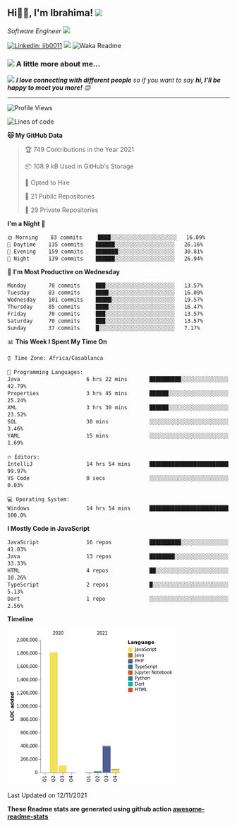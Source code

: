 <h2>Hi🙏🏻, I'm Ibrahima! <img src="https://media.giphy.com/media/12oufCB0MyZ1Go/giphy.gif" width="50"></h2>
<p><em>Software Engineer <img src="https://media.giphy.com/media/WUlplcMpOCEmTGBtBW/giphy.gif" width="30"> 
</em></p>


[![Linkedin: iib0011](https://img.shields.io/badge/-iib0011-blue?style=flat-square&logo=Linkedin&logoColor=white&link=https://www.linkedin.com/in/iib0011/)](https://www.linkedin.com/in/iib0011/)
![](https://visitor-badge.glitch.me/badge?page_id=iib0011)
![Waka Readme](https://github.com/iib0011/iib0011/workflows/Waka%20Readme/badge.svg)


### <img src="https://media.giphy.com/media/VgCDAzcKvsR6OM0uWg/giphy.gif" width="50"> A little more about me...  


<img src="https://media.giphy.com/media/LnQjpWaON8nhr21vNW/giphy.gif" width="60"> <em><b>I love connecting with different people</b> so if you want to say <b>hi, I'll be happy to meet you more!</b> 😊</em>

---
<!--START_SECTION:waka-->
![Profile Views](http://img.shields.io/badge/Profile%20Views-4-blue)

![Lines of code](https://img.shields.io/badge/From%20Hello%20World%20I%27ve%20Written-2.4%20million%20lines%20of%20code-blue)

**🐱 My GitHub Data** 

> 🏆 749 Contributions in the Year 2021
 > 
> 📦 108.9 kB Used in GitHub's Storage 
 > 
> 💼 Opted to Hire
 > 
> 📜 21 Public Repositories 
 > 
> 🔑 29 Private Repositories  
 > 
**I'm a Night 🦉** 

```text
🌞 Morning    83 commits     ████░░░░░░░░░░░░░░░░░░░░░   16.09% 
🌆 Daytime    135 commits    ██████░░░░░░░░░░░░░░░░░░░   26.16% 
🌃 Evening    159 commits    ███████░░░░░░░░░░░░░░░░░░   30.81% 
🌙 Night      139 commits    ██████░░░░░░░░░░░░░░░░░░░   26.94%

```
📅 **I'm Most Productive on Wednesday** 

```text
Monday       70 commits     ███░░░░░░░░░░░░░░░░░░░░░░   13.57% 
Tuesday      83 commits     ████░░░░░░░░░░░░░░░░░░░░░   16.09% 
Wednesday    101 commits    █████░░░░░░░░░░░░░░░░░░░░   19.57% 
Thursday     85 commits     ████░░░░░░░░░░░░░░░░░░░░░   16.47% 
Friday       70 commits     ███░░░░░░░░░░░░░░░░░░░░░░   13.57% 
Saturday     70 commits     ███░░░░░░░░░░░░░░░░░░░░░░   13.57% 
Sunday       37 commits     █░░░░░░░░░░░░░░░░░░░░░░░░   7.17%

```


📊 **This Week I Spent My Time On** 

```text
⌚︎ Time Zone: Africa/Casablanca

💬 Programming Languages: 
Java                     6 hrs 22 mins       ██████████░░░░░░░░░░░░░░░   42.79% 
Properties               3 hrs 45 mins       ██████░░░░░░░░░░░░░░░░░░░   25.24% 
XML                      3 hrs 30 mins       ██████░░░░░░░░░░░░░░░░░░░   23.52% 
SQL                      30 mins             ░░░░░░░░░░░░░░░░░░░░░░░░░   3.46% 
YAML                     15 mins             ░░░░░░░░░░░░░░░░░░░░░░░░░   1.69%

🔥 Editors: 
IntelliJ                 14 hrs 54 mins      █████████████████████████   99.97% 
VS Code                  0 secs              ░░░░░░░░░░░░░░░░░░░░░░░░░   0.03%

💻 Operating System: 
Windows                  14 hrs 54 mins      █████████████████████████   100.0%

```

**I Mostly Code in JavaScript** 

```text
JavaScript               16 repos            ██████████░░░░░░░░░░░░░░░   41.03% 
Java                     13 repos            ████████░░░░░░░░░░░░░░░░░   33.33% 
HTML                     4 repos             ██░░░░░░░░░░░░░░░░░░░░░░░   10.26% 
TypeScript               2 repos             █░░░░░░░░░░░░░░░░░░░░░░░░   5.13% 
Dart                     1 repo              ░░░░░░░░░░░░░░░░░░░░░░░░░   2.56%

```


**Timeline**

![Chart not found](https://raw.githubusercontent.com/iib0011/iib0011/master/charts/bar_graph.png) 


 Last Updated on 12/11/2021
<!--END_SECTION:waka-->

**These Readme stats are generated using github action [awesome-readme-stats](https://github.com/iib0011/waka-readme-stats)**
